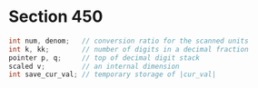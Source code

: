# Section 450

```c << Local variables for dimension calculations >>=
int num, denom;   // conversion ratio for the scanned units
int k, kk;        // number of digits in a decimal fraction
pointer p, q;     // top of decimal digit stack
scaled v;         // an internal dimension
int save_cur_val; // temporary storage of |cur_val|
```
